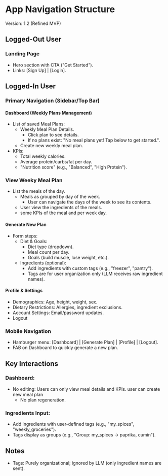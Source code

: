 
# App Navigation Structure
Version: 1.2 (Refined MVP)

## Logged-Out User

### Landing Page
- Hero section with CTA ("Get Started").
- Links: [Sign Up] | [Login].

## Logged-In User
### Primary Navigation (Sidebar/Top Bar)

#### Dashboard (Weekly Plans Management)
- List of saved Meal Plans:
  - Weekly Meal Plan Details.
    - Click plan to see details.
    - If no plans exist: "No meal plans yet! Tap below to get started.".
  - Create new weekly meal plan.
- KPIs:
  - Total weekly calories.
  - Average protein/carbs/fat per day.
  - "Nutrition score" (e.g., "Balanced", "High Protein").

### View Weeky Meal Plan
- List the meals of the day.
  - Meals as grouped by day of the week.
    - User can navigate the days of the week to see its contents.
  - User view the ingredients of the meals.
  - some KPIs of the meal and per week day.

#### Generate New Plan
- Form steps:
  - Diet & Goals:
    - Diet type (dropdown).
    - Meal count per day.
    - Goals (build muscle, lose weight, etc.).
  - Ingredients (optional):
    - Add ingredients with custom tags (e.g., "freezer", "pantry").
    - Tags are for user organization only (LLM receives raw ingredient names).

#### Profile & Settings
- Demographics: Age, height, weight, sex.
- Dietary Restrictions: Allergies, ingredient exclusions.
- Account Settings: Email/password updates.
- Logout

### Mobile Navigation

- Hamburger menu: [Dashboard] | [Generate Plan] | [Profile] | [Logout].
- FAB on Dashboard to quickly generate a new plan.

## Key Interactions

### Dashboard:
- No editing: Users can only view meal details and KPIs. user can create new meal plan
  - No plan regeneration.

### Ingredients Input:
- Add ingredients with user-defined tags (e.g., "my_spices", "weekly_groceries").
- Tags display as groups (e.g., "Group: my_spices → paprika, cumin").

## Notes

- Tags: Purely organizational; ignored by LLM (only ingredient names are sent).
